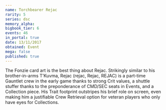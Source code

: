 ```yaml
---
name: Torchbearer Rejac
rarity: 5
series: dsc
memory_alpha:
bigbook_tier: 6
events: 46
in_portal: true
date: 13/11/2017
obtained: Event
mega: false
published: true
---
```


The Fonzie card art is the best thing about Rejac. Strikingly similar to his brother-in-arms T’Kuvma, Rejac (rejac, Rejac, REJAC) is a part-time Gauntlet crew in the early game thanks to strong Crit values, a shuttle stuffer thanks to the preponderance of CMD/SEC seats in Events, and a Collection piece. His Trait footprint outstripes his brief role on screen, even making him a justifiable Crew Retrieval option for veteran players who only have eyes for Collections.
